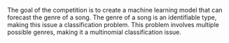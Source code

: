 The goal of the competition is to create a machine learning model that can forecast the genre of a song. The genre of a song is an identifiable type, making this issue a classification problem. This problem involves multiple possible genres, making it a multinomial classification issue.
